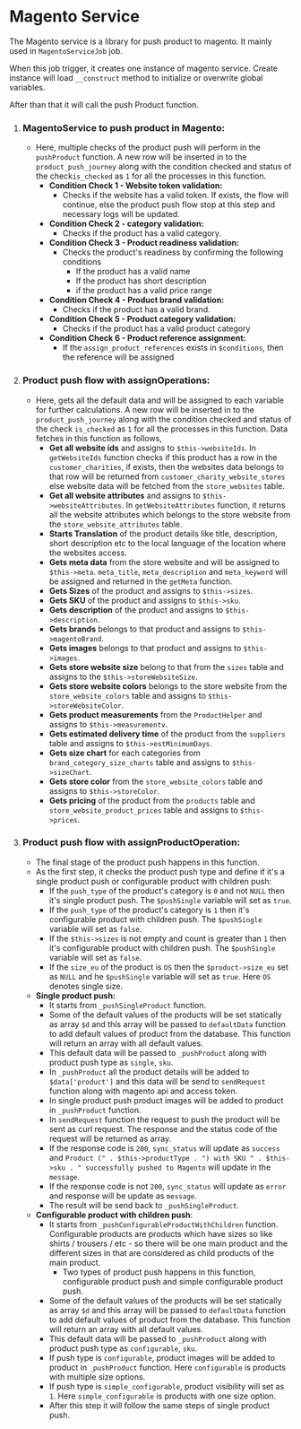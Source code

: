 # Magento Service

The Magento service is a library for push product to magento. It mainly used in `MagentoServiceJob` job.

When this job trigger, it creates one instance of magento service. Create instance will load `__construct` method to initialize or overwrite global variables.

After than that it will call the push Product function.

1.  ### MagentoService to push product in Magento:
    - Here, multiple checks of the product push will perform in the `pushProduct` function. A new row will be inserted in to the `product_push_journey` along with the condition checked and status of the check`is_checked` as `1` for all the processes in this function.
      - **Condition Check 1 - Website token validation:**
        - Checks if the website has a valid token. If exists, the flow will continue, else the product push flow stop at this step and necessary logs will be updated.
      - **Condition Check 2 - category validation:**
        - Checks if the product has a valid category.
      - **Condition Check 3 - Product readiness validation:**
        - Checks the product's readiness by confirming the following conditions
          - If the product has a valid name
          - If the product has short description
          - if the product has a valid price range
      - **Condition Check 4 - Product brand validation:**
        - Checks if the product has a valid brand.
      - **Condition Check 5 - Product category validation:**
        - Checks if the product has a valid product category
      - **Condition Check 6 - Product reference assignment:**
        - If the `assign_product_references` exists in `$conditions`, then the reference will be assigned
2.  ### Product push flow with assignOperations:
    - Here, gets all the default data and will be assigned to each variable for further calculations. A new row will be inserted in to the `product_push_journey` along with the condition checked and status of the check `is_checked` as `1` for all the processes in this function. Data fetches in this function as follows,
      - **Get all website ids** and assigns to `$this->websiteIds`. In `getWebsiteIds` function checks if this product has a row in the `customer_charities`, if exists, then the websites data belongs to that row will be returned from `customer_charity_website_stores` else website data will be fetched from the `store_websites` table.
      - **Get all website attributes** and assigns to `$this->websiteAttributes`. In `getWebsiteAttributes` function, it returns all the website attributes which belongs to the store website from the `store_website_attributes` table.
      - **Starts Translation** of the product details like title, description, short description etc to the local language of the location where the websites access.
      - **Gets meta data** from the store website and will be assigned to `$this->meta`. `meta_title`, `meta_description` and `meta_keyword` will be assigned and returned in the `getMeta` function.
      - **Gets Sizes** of the product and assigns to `$this->sizes`.
      - **Gets SKU** of the product and assigns to `$this->sku`.
      - **Gets description** of the product and assigns to `$this->description`.
      - **Gets brands** belongs to that product and assigns to `$this->magentoBrand`.
      - **Gets images** belongs to that product and assigns to `$this->images`.
      - **Gets store website size** belong to that from the `sizes` table and assigns to the `$this->storeWebsiteSize`.
      - **Gets store website colors** belongs to the store website from the `store_website_colors` table and assigns to `$this->storeWebsiteColor`.
      - **Gets product measurements** from the `ProductHelper` and assigns to `$this->measurementv`.
      - **Gets estimated delivery time** of the product from the `suppliers` table and assigns to `$this->estMinimumDays`.
      - **Gets size chart** for each categories from `brand_category_size_charts` table and assigns to `$this->sizeChart`.
      - **Gets store color** from the `store_website_colors` table and assigns to `$this->storeColor`.
      - **Gets pricing** of the product from the `products` table and `store_website_product_prices` table and assigns to `$this->prices`.
3.  ### Product push flow with assignProductOperation:
    - The final stage of the product push happens in this function.
    - As the first step, it checks the product push type and define if it's a single product push or configurable product with children push:
      - If the `push_type` of the product's category is `0` and not `NULL` then it's single product push. The `$pushSingle` variable will set as `true`.
      - If the `push_type` of the product's category is `1` then it's configurable product with children push. The `$pushSingle` variable will set as `false`.
      - If the `$this->sizes` is not empty and count is greater than `1` then it's configurable product with children push. The `$pushSingle` variable will set as `false`.
      - If the `size_eu` of the product is `OS` then the `$product->size_eu` set as `NULL` and he `$pushSingle` variable will set as `true`. Here `OS` denotes single size.
    - **Single product push:**
      - It starts from `_pushSingleProduct` function.
      - Some of the default values of the products will be set statically as array `$d` and this array will be passed to `defaultData` function to add default values of product from the database. This function will return an array with all default values.
      - This default data will be passed to `_pushProduct` along with product push type as `single`, `sku`.
      - In `_pushProduct` all the product details will be added to `$data['product']` and this data will be send to `sendRequest` function along with magento api and access token.
      - In single product push product images will be added to product in `_pushProduct` function.
      - In `sendRequest` function the request to push the product will be sent as curl request. The response and the status code of the request will be returned as array.
      - If the response code is `200`, `sync_status` will update as `success` and `Product (" . $this->productType . ") with SKU " . $this->sku . " successfully pushed to Magento` will update in the `message`.
      - If the response code is not `200`, `sync_status` will update as `error` and response will be update as `message`.
      - The result will be send back to `_pushSingleProduct`.
    - **Configurable product with children push**:
      - It starts from `_pushConfigurableProductWithChildren` function. Configurable products are products which have sizes so like shirts / trousers / etc - so there will be one main product and the different sizes in that are considered as child products of the main product.
        - Two types of product push happens in this function, configurable product push and simple configurable product push.
      - Some of the default values of the products will be set statically as array `$d` and this array will be passed to `defaultData` function to add default values of product from the database. This function will return an array with all default values.
      - This default data will be passed to `_pushProduct` along with product push type as `configurable`, `sku`.
      - If push type is `configurable`, product images will be added to product in `_pushProduct` function. Here `configurable` is products with multiple size options.
      - If push type is `simple_configurable`, product visibility will set as `1`. Here `simple_configurable` is products with one size option.
      - After this step it will follow the same steps of single product push.
